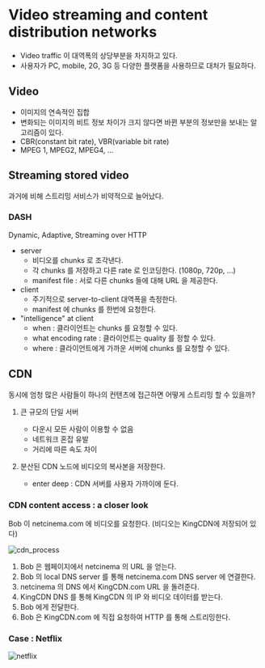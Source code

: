 # Video streaming and content distribution networks

* Video traffic 이 대역폭의 상당부분을 차지하고 있다.
* 사용자가 PC, mobile, 2G, 3G 등 다양한 플랫폼을 사용하므로 대처가 필요하다.

## Video

* 이미지의 연속적인 집합
* 변화되는 이미지의 비트 정보 차이가 크지 않다면 바뀐 부분의 정보만을 보내는 알고리즘이 있다.
* CBR(constant bit rate), VBR(variable bit rate)
* MPEG 1, MPEG2, MPEG4, ...

## Streaming stored video

과거에 비해 스트리밍 서비스가 비약적으로 늘어났다.

### DASH

Dynamic, Adaptive, Streaming over HTTP

* server
  * 비디오를 chunks 로 조각낸다.
  * 각 chunks 를 저장하고 다른 rate 로 인코딩한다. (1080p, 720p, ...)
  * manifest file : 서로 다른 chunks 들에 대해 URL 을 제공한다.
* client
  * 주기적으로 server-to-client 대역폭을 측정한다.
  * manifest 에 chunks 를 한번에 요청한다.
* "intelligence" at client
  * when : 클라이언트는 chunks 를 요청할 수 있다.
  * what encoding rate : 클라이언트는 quality 를 정할 수 있다.
  * where : 클라이언트에게 가까운 서버에 chunks 를 요청할 수 있다.

## CDN

동시에 엄청 많은 사람들이 하나의 컨텐츠에 접근하면 어떻게 스트리밍 할 수 있을까?

1. 큰 규모의 단일 서버
   * 다운시 모든 사람이 이용할 수 없음
   * 네트워크 혼잡 유발
   * 거리에 따른 속도 차이

2. 분산된 CDN 노드에 비디오의 복사본을 저장한다.
   * enter deep : CDN 서버를 사용자 가까이에 둔다.

### CDN content access : a closer look

Bob 이 netcinema.com 에 비디오를 요청한다. (비디오는 KingCDN에 저장되어 있다)

![cdn_process](https://user-images.githubusercontent.com/48989903/136778271-ead219aa-44fd-47de-8046-c9c453d2b2bc.png)

1. Bob 은 웹페이지에서 netcinema 의 URL 을 얻는다.
2. Bob 의 local DNS server 를 통해 netcinema.com DNS server 에 연결한다.
3. netcinema 의 DNS 에서 KingCDN.com URL 을 돌려준다.
4. KingCDN DNS 를 통해 KingCDN 의 IP 와 비디오 데이터를 받는다.
5. Bob 에게 전달한다.
6. Bob 은 KingCDN.com 에 직접 요청하여 HTTP 를 통해 스트리밍한다.

### Case : Netflix

![netflix](https://user-images.githubusercontent.com/48989903/136778468-ebe4bc11-15dc-475e-8e6b-e7fdec64fb06.png)

